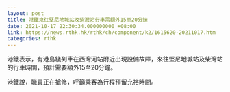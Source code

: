 ```yaml
---
layout: post
title: 港鐵來往堅尼地城站及柴灣站行車需額外15至20分鐘
date: 2021-10-17 22:30:34.000000000 +08:00
link: https://news.rthk.hk/rthk/ch/component/k2/1615620-20211017.htm
categories: rthk
---
```


港鐵表示，有港島綫列車在西灣河站附近出現設備故障，來往堅尼地城站及柴灣站的行車時間，預計需要額外15至20分鐘。

港鐵說，職員正在搶修，呼籲乘客為行程預留充裕時間。
